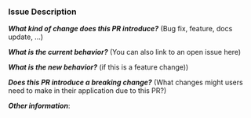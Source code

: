 ### Issue Description

***What kind of change does this PR introduce?*** (Bug fix, feature, docs update, ...)



***What is the current behavior?*** (You can also link to an open issue here)



***What is the new behavior?*** (if this is a feature change))



***Does this PR introduce a breaking change?*** (What changes might users need to make in their application due to this PR?)



***Other information***:
